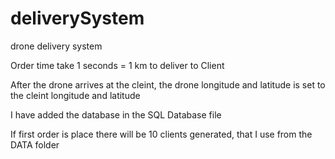 # deliverySystem
drone delivery system

Order time take 1 seconds = 1 km to deliver to Client

After the drone arrives at the cleint, the drone longitude and latitude is set to the cleint longitude and latitude

I have added the database in the SQL Database file

If first order is place there will be 10 clients generated, that I use from the DATA folder
